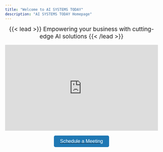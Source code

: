```yaml
---
title: "Welcome to AI SYSTEMS TODAY"
description: "AI SYSTEMS TODAY Homepage"
---
```


<style>
/* Title and Subtitle Adjustments */
.page-content h1 {
  margin-bottom: 0.5rem; /* Decrease space below the title */
  font-size: 2.5rem; /* Slightly larger title for emphasis */
  line-height: 1.2; /* Adjust line height for compact spacing */
  text-align: center; /* Center align the title */
}

.page-content p {
  margin-top: 0.2rem; /* Minimal space above the subtitle */
  margin-bottom: 1rem; /* Balanced space below subtitle */
  font-size: 1.2rem; /* Adjust font size */
  text-align: center; /* Center align subtitle */
}

/* Video Container */
.responsive-video {
  position: relative;
  width: 100%;
  max-width: 720px; /* Restrict width for better layout */
  margin: 1rem auto 0.5rem; /* Reduce space above and below video */
  padding-bottom: 56.25%; /* Maintain 16:9 aspect ratio */
  height: 0;
  overflow: hidden;
}

.responsive-video iframe {
  position: absolute;
  top: 0;
  left: 0;
  width: 100%;
  height: 100%;
}

/* Button Spacing */
.meeting-button {
  display: block;
  margin: 1rem auto; /* Center button and reduce top spacing */
  padding: 10px 20px;
  background-color: #1f78b4;
  color: white;
  border: none;
  border-radius: 5px;
  cursor: pointer;
  font-size: 1rem;
  text-align: center;
}

.meeting-button:hover {
  background-color: #155a8a;
}
</style>


<div class="page-content">
  <!-- Title -->
  <!-- <h1>AI SYSTEMS TODAY</h1> -->

  <!-- Subtitle -->
  {{< lead >}}
  Empowering your business with cutting-edge AI solutions
  {{< /lead >}}
  <!-- <p>Empowering your business with cutting-edge AI solutions</p> -->

  <!-- Video -->
  <div class="responsive-video">
    <iframe
      id="ytplayer"
      src="https://www.youtube.com/embed/N2A6DqjzOhI?enablejsapi=1&rel=0&iv_load_policy=3"
      frameborder="0"
      allowfullscreen>
    </iframe>
  </div>

  <!-- Meeting Button -->
  <a href="https://calendly.com/contact-ai-systems-today/30min" target="_blank">
    <button class="meeting-button">Schedule a Meeting</button>
  </a>
</div>
